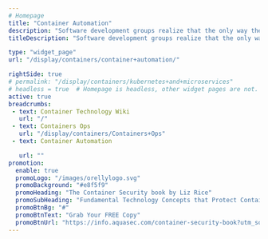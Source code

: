 ```yaml
---
# Homepage
title: "Container Automation"
description: "Software development groups realize that the only way they can make the development and tooling processes work at scale is by automating as much as possible to reduce the scope of manual process. This page gathers resources about how containers integrate in different aspects of automation like automated builds, automated tests and more."
titleDescription: "Software development groups realize that the only way they can make the development and tooling processes work at scale is by automating as much as possible to reduce the scope of manual process. This page gathers resources about how containers integrate in different aspects of automation like automated builds, automated tests and more." 

type: "widget_page"
url: "/display/containers/container+automation/" 

rightSide: true 
# permalink: "/display/containers/kubernetes+and+microservices"
# headless = true  # Homepage is headless, other widget pages are not.
active: true
breadcrumbs:
 - text: Container Technology Wiki
   url: "/"
 - text: Containers Ops
   url: "/display/containers/Containers+Ops"
 - text: Container Automation

   url: ""
promotion:
  enable: true
  promoLogo: "/images/orellylogo.svg"
  promoBackground: "#e8f5f9"
  promoHeading: "The Container Security book by Liz Rice"
  promoSubHeading: "Fundamental Technology Concepts that Protect Containerized Applications"
  promoBtnBg: "#"
  promoBtnText: "Grab Your FREE Copy"
  promoBtnUrl: "https://info.aquasec.com/container-security-book?utm_source=wiki"
---
```


